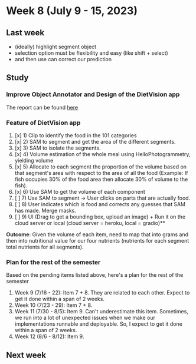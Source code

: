 # Week 8 (July 9 - 15, 2023)

## Last week

- (ideally) highlight segment object
- selection option must be flexibility and easy (like shift + select)
- and then use can correct our prediction

## Study

### Improve Object Annotator and Design of the DietVision app

The report can be found [here](./report/week8_report.md)

### Feature of DietVision app 

1. [x] 1) Clip to identify the food in the 101 categories
1. [x] 2) SAM to segment and get the area of the different segments.
1. [x] 3) SAM to isolate the segments.
1. [x] 4) Volume estimation of the whole meal using HelloPhotogrammetry, yielding volume
1. [x] 5) Allocate to each segment the proportion of the volume based on that segment's area with respect to the area of all the food (Example: If fish occupies 30% of the food area then allocate 30% of volume to the fish).
1. [x] 6) Use SAM to get the volume of each component
1. [ ] 7) Use SAM to segment -> User clicks on parts that are actually food.
1. [ ] 8) User indicates which is food and corrects any guesses that SAM has made. Merge masks.
1. [ ] 9) UI (Drag to get a bounding box, upload an image) + Run it on the cloud server or local (cloud server = heroku, local = gradio)**

**Outcome**: Given the volume of each item, need to map that into grams and then into nutritional value for our four nutrients (nutrients for each segment total nutrients for all segments).

### Plan for the rest of the semester

Based on the pending items listed above, here's a plan for the rest of the semester

1. Week 9 (7/16 - 22): Item 7 + 8. They are related to each other. Expect to get it done within a span of 2 weeks.
2. Week 10 (7/23 - 29): Item 7 + 8. 
3. Week 11 (7/30 - 8/5): Item 9. Can't underestimate this item. Sometimes, we run into a lot of unexpected issues when we make our implementations runnable and deployable. So, I expect to get it done within a span of 2 weeks. 
4. Week 12 (8/6 - 8/12): Item 9.

## Next week
